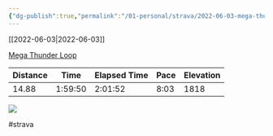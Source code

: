 ```yaml
---
{"dg-publish":true,"permalink":"/01-personal/strava/2022-06-03-mega-thunder-loop/"}
---
```



[[2022-06-03\|2022-06-03]]

[Mega Thunder Loop](https://www.strava.com/activities/7250626432)

| Distance | Time    | Elapsed Time | Pace | Elevation |
| -------- | ------- | ------------ | ---- | --------- |
| 14.88    | 1:59:50 | 2:01:52      | 8:03 | 1818      |



    
![](https://dgtzuqphqg23d.cloudfront.net/NxyLHpV_w4yyNYXkXVz6WfmpCanbqrq56nyWhbrn_rg-768x576.jpg)

    

#strava
